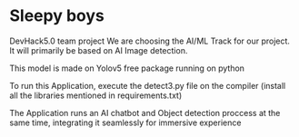 # Sleepy boys
 DevHack5.0 team project
 We are choosing the AI/ML Track for our project. It will primarily be based on AI Image detection.

This model is made on Yolov5 free package running on python

To run this Application, execute the detect3.py file on the compiler (install all the libraries mentioned in requirements.txt)

The Application runs an AI chatbot and Object detection proccess at the same time, integrating it seamlessly for immersive experience
